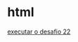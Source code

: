 # html
 <a href="https://jfelipenery.github.io/html/exercicios/modulo2/ex022/desafio.html"> executar o desafio 22</a>
